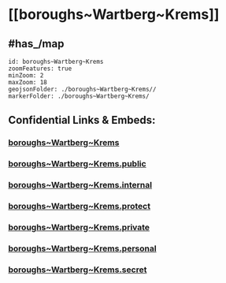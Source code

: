 # [[boroughs~Wartberg~Krems]] 


## #has_/map  



```leaflet
id: boroughs~Wartberg~Krems
zoomFeatures: true 
minZoom: 2 
maxZoom: 18
geojsonFolder: ./boroughs~Wartberg~Krems//
markerFolder: ./boroughs~Wartberg~Krems/
```


## Confidential Links & Embeds: 

### [boroughs~Wartberg~Krems](/_Standards/Earth/Continent/Europe/Europe~Central/Austria/Austrias_States/Oberösterreich/counties~OÖ/Kirchdorf~Krems/cities~Kirchdorf~Krems/Wartberg~Krems/boroughs~Wartberg~Krems.md) 

### [boroughs~Wartberg~Krems.public](/_public/Earth/Continent/Europe/Europe~Central/Austria/Austrias_States/Oberösterreich/counties~OÖ/Kirchdorf~Krems/cities~Kirchdorf~Krems/Wartberg~Krems/boroughs~Wartberg~Krems.public.md) 

### [boroughs~Wartberg~Krems.internal](/_internal/Earth/Continent/Europe/Europe~Central/Austria/Austrias_States/Oberösterreich/counties~OÖ/Kirchdorf~Krems/cities~Kirchdorf~Krems/Wartberg~Krems/boroughs~Wartberg~Krems.internal.md) 

### [boroughs~Wartberg~Krems.protect](/_protect/Earth/Continent/Europe/Europe~Central/Austria/Austrias_States/Oberösterreich/counties~OÖ/Kirchdorf~Krems/cities~Kirchdorf~Krems/Wartberg~Krems/boroughs~Wartberg~Krems.protect.md) 

### [boroughs~Wartberg~Krems.private](/_private/Earth/Continent/Europe/Europe~Central/Austria/Austrias_States/Oberösterreich/counties~OÖ/Kirchdorf~Krems/cities~Kirchdorf~Krems/Wartberg~Krems/boroughs~Wartberg~Krems.private.md) 

### [boroughs~Wartberg~Krems.personal](/_personal/Earth/Continent/Europe/Europe~Central/Austria/Austrias_States/Oberösterreich/counties~OÖ/Kirchdorf~Krems/cities~Kirchdorf~Krems/Wartberg~Krems/boroughs~Wartberg~Krems.personal.md) 

### [boroughs~Wartberg~Krems.secret](/_secret/Earth/Continent/Europe/Europe~Central/Austria/Austrias_States/Oberösterreich/counties~OÖ/Kirchdorf~Krems/cities~Kirchdorf~Krems/Wartberg~Krems/boroughs~Wartberg~Krems.secret.md)

